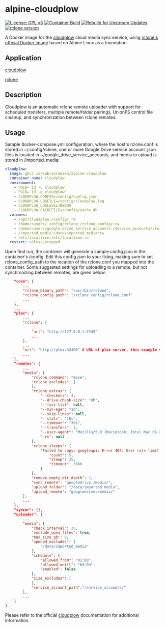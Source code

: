# alpine-cloudplow

[![License: GPL v3](https://img.shields.io/badge/License-GPL%203-blue.svg?style=flat)](https://github.com/sabrsorensen/alpine-cloudplow/blob/main/LICENSE)
[![Container Build](https://img.shields.io/github/workflow/status/sabrsorensen/alpine-cloudplow/Build%20and%20push%20image?label=Container%20Build)](https://github.com/sabrsorensen/alpine-cloudplow/actions?query=workflow%3A%22Build+and+push+image%22)
[![Rebuild for Upstream Updates](https://img.shields.io/github/workflow/status/sabrsorensen/alpine-cloudplow/Rebuild%20with%20upstream%20updates?label=Rebuild%20for%20Upstream%20Updates)](https://github.com/sabrsorensen/alpine-cloudplow/actions?query=workflow%3A%22Rebuild+with+upstream+updates%22)
[![rclone version](https://img.shields.io/github/v/release/rclone/rclone?label=rclone%20version)](https://hub.docker.com/r/rclone/rclone)

A Docker image for the [cloudplow](https://github.com/l3uddz/cloudplow) cloud media sync service, using [rclone's official Docker image](https://hub.docker.com/r/rclone/rclone) based on Alpine Linux as a foundation.

## Application

[cloudplow](https://github.com/l3uddz/cloudplow)

[rclone](https://github.com/rclone/rclone)

## Description

Cloudplow is an automatic rclone remote uploader with support for scheduled transfers, multiple remote/folder pairings, UnionFS control file cleanup, and synchronization between rclone remotes.

## Usage

Sample docker-compose.yml configuration, where the host's rclone.conf is stored in ~/.config/rclone, one or more Google Drive service account .json files is located in ~/google_drive_service_accounts, and media to upload is stored in /imported_media:

```yaml
cloudplow:
  image: ghcr.io/sabrsorensen/alpine-cloudplow
  container_name: cloudplow
  environment:
    - PUID=`id -u cloudplow`
    - PGID=`id -g cloudplow`
    - CLOUDPLOW_CONFIG=/config/config.json
    - CLOUDPLOW_LOGFILE=/config/cloudplow.log
    - CLOUDPLOW_LOGLEVEL=DEBUG
    - CLOUDPLOW_CACHEFILE=/config/cache.db
  volumes:
    - /opt/cloudplow:/config/:rw
    - /home/<user>/.config/rclone:/rclone_config/:rw
    - /home/<user>/google_drive_service_accounts:/service_accounts/:rw
    - /imported_media:/data/imported_media:rw
    - /etc/localtime:/etc/localtime:ro
  restart: unless-stopped
```

Upon first run, the container will generate a sample config.json in the container's /config. Edit this config.json to your liking, making sure to set rclone_config_path to the location of the rclone.conf you mapped into the container. Some suggested settings for uploading to a remote, but not synchronizing between remotes, are given below:

```json
    "core": {
        ...
        "rclone_binary_path": "/usr/bin/rclone",
        "rclone_config_path": "/rclone_config/rclone.conf"
        ...
    },
    ...
    "plex": {
        ...
        "rclone": {
            ...
            "url": "http://127.0.0.1:7949"
            ...
        },
        ...
        "url": "http://plex:32400" # URL of plex server, this example value specifies a Plex Docker container running on the same host.
        ...
    },
    "remotes": {
        ...
        "media": {
            "rclone_command": "move",
            "rclone_excludes": [
            ],
            "rclone_extras": {
                "--checkers": 4,
                "--drive-chunk-size": "8M",
                "--fast-list": null,
                "--min-age": "1d",
                "--skip-links": null,
                "--stats": "10s",
                "--timeout": "30s",
                "--transfers": 1,
                "--user-agent": "Mozilla/5.0 (Macintosh; Intel Mac OS X 10_14_4) AppleWebKit/537.36 (KHTML, like Gecko) Chrome/74.0.3729.131 Safari/537.36",
                "-vv": null
            },
            "rclone_sleeps": {
                "Failed to copy: googleapi: Error 403: User rate limit exceeded": {
                    "count": 5,
                    "sleep": 25,
                    "timeout": 3600
                }
            },
            "remove_empty_dir_depth": 2,
            "sync_remote": "googledrive:/media/",
            "upload_folder": "/data/imported_media",
            "upload_remote": "googledrive:/media/"
        },
        ...
    },
    "syncer": {},
    "uploader": {
        ...
        "media": {
            "check_interval": 30,
            "exclude_open_files": true,
            "max_size_gb": 0,
            "opened_excludes": [
                "/data/imported_media"
            ],
            "schedule": {
                "allowed_from": "01:00",
                "allowed_until": "09:00",
                "enabled": false
            },
            "size_excludes": [
            ],
            "service_account_path":"/service_accounts/"
        },
        ...
    }
}
```

Please refer to the official [cloudplow](https://github.com/l3uddz/cloudplow) documentation for additional information.
